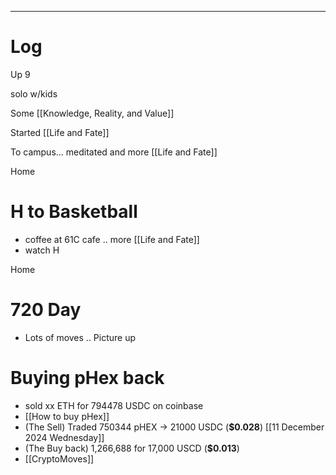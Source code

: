 

---

# Log

Up 9 

solo w/kids

Some [[Knowledge, Reality, and Value]]

Started [[Life and Fate]]

To campus... meditated and more [[Life and Fate]]

Home 

# H to Basketball
- coffee at 61C cafe .. more [[Life and Fate]]
- watch H 

Home

# 720 Day
- Lots of moves .. Picture up

# Buying pHex back
- sold xx ETH for 794478 USDC  on coinbase
- [[How to buy pHex]]
- (The Sell) Traded 750344 pHEX  -> 21000 USDC (**$0.028**) [[11 December 2024 Wednesday]]
- (The Buy back)  1,266,688 for 17,000 USCD (**$0.013**)
- [[CryptoMoves]]
